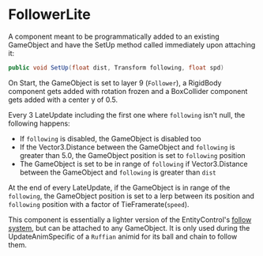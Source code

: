 # FollowerLite
A component meant to be programmatically added to an existing GameObject and have the SetUp method called immediately upon attaching it:

```cs
public void SetUp(float dist, Transform following, float spd)
```
On Start, the GameObject is set to layer 9 (`Follower`), a RigidBody component gets added with rotation frozen and a BoxCollider component gets added with a center y of 0.5.

Every 3 LateUpdate including the first one where `following` isn't null, the following happens:

- If `following` is disabled, the GameObject is disabled too
- If the Vector3.Distance between the GameObject and `following` is greater than 5.0, the GameObject position is set to `following` position
- The GameObject is set to be in range of `following` if Vector3.Distance between the GameObject and `following` is greater than `dist`

At the end of every LateUpdate, if the GameObject is in range of the `following`, the GameObject position is set to a lerp between its position and `following` position with a factor of TieFramerate(`speed`).

This component is essentially a lighter version of the EntityControl's [follow system](../../Entities/EntityControl/Notable%20methods/Follow.md), but can be attached to any GameObject. It is only used during the UpdateAnimSpecific of a `Ruffian` animid for its ball and chain to follow them.
